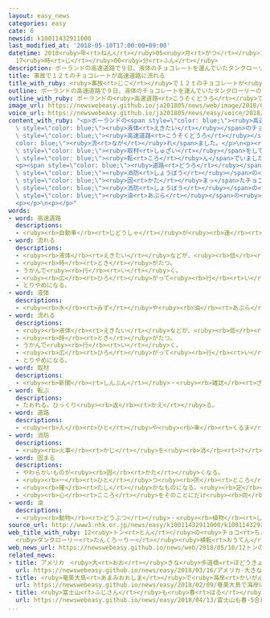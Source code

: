 ```yaml
---
layout: easy_news
categories: easy
cate: 6
newsid: k10011432911000
last_modified_at: '2018-05-10T17:00:00+09:00'
datetime: 2018<ruby>年<rt>ねん</rt></ruby>05<ruby>月<rt>がつ</rt></ruby>10<ruby>日<rt>にち</rt></ruby>
  17<ruby>時<rt>じ</rt></ruby>00<ruby>分<rt>ふん</rt></ruby>
description: ポーランドの高速道路で９日、液体のチョコレートを運んでいたタンクローリーの事故がありました。
title: 事故で１２ｔのチョコレートが高速道路に流れる
title_with_ruby: <ruby>事故<rt>じこ</rt></ruby>で１２ｔのチョコレートが<ruby>高速道路<rt>こうそくどうろ</rt></ruby>に<ruby>流<rt>なが</rt></ruby>れる
outline: ポーランドの高速道路で９日、液体のチョコレートを運んでいたタンクローリーの事故がありました。
outline_with_ruby: ポーランドの<ruby>高速道路<rt>こうそくどうろ</rt></ruby>で<ruby>９日<rt>ここのか</rt></ruby>、<ruby>液体<rt>えきたい</rt></ruby>のチョコレートを<ruby>運<rt>はこ</rt></ruby>んでいたタンクローリーの<ruby>事故<rt>じこ</rt></ruby>がありました。
image_url: https://newswebeasy.github.io/ja201805/news/web/image/2018/05/10/K10011432911_1805100017_1805100038_01_02.jpg
voice_url: https://newswebeasy.github.io/ja201805/news/easy/voice/2018/05/10/k10011432911000.mp4
content_with_ruby: "<p>ポーランドの<span style=\"color: blue;\"><ruby>高速道路<rt>こうそくどうろ</rt></ruby></span>で<ruby>９日<rt>ここのか</rt></ruby>、<span\
  \ style=\"color: blue;\"><ruby>液体<rt>えきたい</rt></ruby></span>のチョコレートを<ruby>運<rt>はこ</rt></ruby>んでいたタンクローリーの<ruby>事故<rt>じこ</rt></ruby>がありました。タンクローリーは<ruby>横<rt>よこ</rt></ruby>に<ruby>倒<rt>たお</rt></ruby>れて、１２ｔのチョコレートが<span\
  \ style=\"color: blue;\"><ruby>高速道路<rt>こうそくどうろ</rt></ruby></span>に<span style=\"\
  color: blue;\"><ruby>流<rt>なが</rt></ruby>れ</span>ました。</p>\n<p><ruby>事故<rt>じこ</rt></ruby>の<span\
  \ style=\"color: blue;\"><ruby>取材<rt>しゅざい</rt></ruby></span>をしていた<ruby>男性<rt>だんせい</rt></ruby>は、チョコレートで<ruby>滑<rt>すべ</rt></ruby>って<span\
  \ style=\"color: blue;\"><ruby>転<rt>ころ</rt></ruby>ん</span>でいました。<ruby>男性<rt>だんせい</rt></ruby>の<ruby>靴<rt>くつ</rt></ruby>にはチョコレートがたくさんかかっていました。</p>\n\
  <p><span style=\"color: blue;\"><ruby>道路<rt>どうろ</rt></ruby></span>は、チョコレートの<ruby>掃除<rt>そうじ</rt></ruby>が<ruby>終<rt>お</rt></ruby>わるまで<ruby>長<rt>なが</rt></ruby>い<ruby>時間<rt>じかん</rt></ruby>、<ruby>通<rt>とお</rt></ruby>ることができなくなりました。<span\
  \ style=\"color: blue;\"><ruby>消防<rt>しょうぼう</rt></ruby></span>の<ruby>人<rt>ひと</rt></ruby>は<ruby>熱<rt>あつ</rt></ruby>いお<ruby>湯<rt>ゆ</rt></ruby>をかけて、<span\
  \ style=\"color: blue;\"><ruby>固<rt>かた</rt></ruby>まっ</span>たチョコレートを<ruby>片<rt>かた</rt></ruby>づけていました。<span\
  \ style=\"color: blue;\"><ruby>消防<rt>しょうぼう</rt></ruby></span>の<ruby>人<rt>ひと</rt></ruby>は「チョコレートの<ruby>掃除<rt>そうじ</rt></ruby>は、とても<ruby>時間<rt>じかん</rt></ruby>がかかります。<span\
  \ style=\"color: blue;\"><ruby>油<rt>あぶら</rt></ruby></span>の<ruby>掃除<rt>そうじ</rt></ruby>のほうがずっと<ruby>簡単<rt>かんたん</rt></ruby>です」と<ruby>話<rt>はな</rt></ruby>していました。</p>\n\
  <p></p>\n<p></p>"
words:
- word: 高速道路
  descriptions:
  - <ruby><rb>自動車</rb><rt>じどうしゃ</rt></ruby>が<ruby><rb>速</rb><rt>はや</rt></ruby>く<ruby><rb>走</rb><rt>はし</rt></ruby>れるように、<ruby><rb>立体交差</rb><rt>りったいこうさ</rt></ruby>にしたり、<ruby><rb>上</rb><rt>のぼ</rt></ruby>り<ruby><rb>下</rb><rt>くだ</rt></ruby>りを<ruby><rb>分</rb><rt>わ</rt></ruby>けたりした<ruby><rb>道路</rb><rt>どうろ</rt></ruby>。ハイウエー。
- word: 流れる
  descriptions:
  - <ruby><rb>液体</rb><rt>えきたい</rt></ruby>などが、<ruby><rb>低</rb><rt>ひく</rt></ruby>いほうへ<ruby><rb>動</rb><rt>うご</rt></ruby>く。
  - <ruby><rb>時</rb><rt>とき</rt></ruby>がたつ。
  - うかんで<ruby><rb>行</rb><rt>い</rt></ruby>く。
  - <ruby><rb>広</rb><rt>ひろ</rt></ruby>がって<ruby><rb>行</rb><rt>い</rt></ruby>く。
  - とりやめになる。
- word: 液体
  descriptions:
  - <ruby><rb>水</rb><rt>みず</rt></ruby>や<ruby><rb>油</rb><rt>あぶら</rt></ruby>のように、<ruby><rb>決</rb><rt>き</rt></ruby>まった<ruby><rb>形</rb><rt>かたち</rt></ruby>がなく、<ruby><rb>流</rb><rt>なが</rt></ruby>れる<ruby><rb>性質</rb><rt>せいしつ</rt></ruby>のあるもの。
- word: 流れる
  descriptions:
  - <ruby><rb>液体</rb><rt>えきたい</rt></ruby>などが、<ruby><rb>低</rb><rt>ひく</rt></ruby>いほうへ<ruby><rb>動</rb><rt>うご</rt></ruby>く。
  - <ruby><rb>時</rb><rt>とき</rt></ruby>がたつ。
  - うかんで<ruby><rb>行</rb><rt>い</rt></ruby>く。
  - <ruby><rb>広</rb><rt>ひろ</rt></ruby>がって<ruby><rb>行</rb><rt>い</rt></ruby>く。
  - とりやめになる。
- word: 取材
  descriptions:
  - <ruby><rb>新聞</rb><rt>しんぶん</rt></ruby>・<ruby><rb>雑誌</rb><rt>ざっし</rt></ruby>・テレビなどの<ruby><rb>報道記事</rb><rt>ほうどうきじ</rt></ruby>や<ruby><rb>作品</rb><rt>さくひん</rt></ruby>・<ruby><rb>作文</rb><rt>さくぶん</rt></ruby>などの<ruby><rb>材料</rb><rt>ざいりょう</rt></ruby>を<ruby><rb>集</rb><rt>あつ</rt></ruby>めること。
- word: 転ぶ
  descriptions:
  - たおれる。ひっくり<ruby><rb>返</rb><rt>かえ</rt></ruby>る。
- word: 道路
  descriptions:
  - <ruby><rb>人</rb><rt>ひと</rt></ruby>や<ruby><rb>車</rb><rt>くるま</rt></ruby>が<ruby><rb>通</rb><rt>とお</rt></ruby>る<ruby><rb>道</rb><rt>みち</rt></ruby>。<ruby><rb>通</rb><rt>とお</rt></ruby>り<ruby><rb>道</rb><rt>みち</rt></ruby>。
- word: 消防
  descriptions:
  - <ruby><rb>火事</rb><rt>かじ</rt></ruby>を<ruby><rb>消</rb><rt>け</rt></ruby>したり、<ruby><rb>火災</rb><rt>かさい</rt></ruby>を<ruby><rb>防</rb><rt>ふせ</rt></ruby>いだりすること。
- word: 固まる
  descriptions:
  - やわらかいものが<ruby><rb>固</rb><rt>かた</rt></ruby>くなる。
  - <ruby><rb>一</rb><rt>ひと</rt></ruby>つ<ruby><rb>所</rb><rt>ところ</rt></ruby>に<ruby><rb>集</rb><rt>あつ</rt></ruby>まる。
  - <ruby><rb>確</rb><rt>たし</rt></ruby>かなものになる。<ruby><rb>定</rb><rt>さだ</rt></ruby>まる。
  - <ruby><rb>心</rb><rt>こころ</rt></ruby>をそのことにだけ<ruby><rb>向</rb><rt>む</rt></ruby>ける。
- word: 油
  descriptions:
  - <ruby><rb>動物</rb><rt>どうぶつ</rt></ruby>・<ruby><rb>植物</rb><rt>しょくぶつ</rt></ruby>・<ruby><rb>鉱物</rb><rt>こうぶつ</rt></ruby>からとった、<ruby><rb>水</rb><rt>みず</rt></ruby>と<ruby><rb>混</rb><rt>ま</rt></ruby>ざらない、<ruby><rb>燃</rb><rt>も</rt></ruby>えやすい<ruby><rb>液体</rb><rt>えきたい</rt></ruby>。
source_url: http://www3.nhk.or.jp/news/easy/k10011432911000/k10011432911000.html
web_title_with_ruby: 12<ruby>トン<rt>とん</rt></ruby>の<ruby>チョコ<rt>ちょこ</rt></ruby>が<ruby>高速道路<rt>こうそくどうろ</rt></ruby>に
  <ruby>タンクローリー<rt>たんくろーりー</rt></ruby><ruby>横転<rt>おうてん</rt></ruby> <ruby>ポーランド<rt>ぽーらんど</rt></ruby>
web_news_url: https://newswebeasy.github.io/news/web/2018/05/10/12トンのチョコが高速道路に-タンクローリー横転-ポーランド
related_news:
- title: アメリカ　<ruby>大<rt>おお</rt></ruby>きな<ruby>歩道橋<rt>ほどうきょう</rt></ruby>が<ruby>車<rt>くるま</rt></ruby>に<ruby>落<rt>お</rt></ruby>ちて４<ruby>人<rt>にん</rt></ruby>が<ruby>亡<rt>な</rt></ruby>くなる
  url: https://newswebeasy.github.io/news/easy/2018/03/16/アメリカ-大きな歩道橋が車に落ちて4人が亡くなる
- title: <ruby>奄美大島<rt>あまみおおしま</rt></ruby>で<ruby>海岸<rt>かいがん</rt></ruby>に<ruby>流<rt>なが</rt></ruby>れてきた<ruby>油<rt>あぶら</rt></ruby>の<ruby>掃除<rt>そうじ</rt></ruby>が<ruby>始<rt>はじ</rt></ruby>まる
  url: https://newswebeasy.github.io/news/easy/2018/02/09/奄美大島で海岸に流れてきた油の掃除が始まる
- title: <ruby>富士山<rt>ふじさん</rt></ruby>も<ruby>春<rt>はる</rt></ruby>　５<ruby>合<rt>ごう</rt></ruby><ruby>目<rt>め</rt></ruby>まで<ruby>富士<rt>ふじ</rt></ruby>スバルラインで<ruby>行<rt>い</rt></ruby>くことができる
  url: https://newswebeasy.github.io/news/easy/2018/04/13/富士山も春-5合目まで富士スバルラインで行くことができる
...
```

